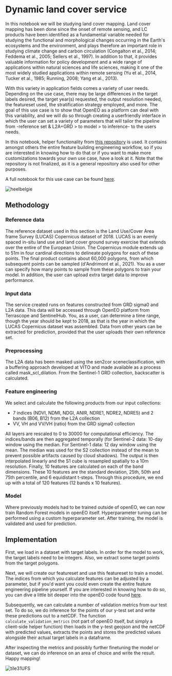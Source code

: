 # Dynamic land cover service

In this notebook we will be studying land cover mapping. Land cover mapping has been done since the onset of remote sensing, and LC products have been identified as a fundamental variable needed for studying the functional and morphological changes occurring in the Earth's ecosystems and the environment, and plays therefore an important role in studying climate change and carbon circulation (Congalton et al., 2014; Feddema et al., 2005; Sellers et al., 1997). In addition to that, it provides valuable information for policy development and a wide range of applications within natural sciences and life sciences, making it one of the most widely studied applications within remote sensing (Yu et al., 2014, Tucker et al., 1985; Running, 2008; Yang et al., 2013).

With this variety in application fields comes a variety of user needs. Depending on the use case, there may be large differences in the target labels desired, the target year(s) requested, the output resolution needed, the featureset used, the stratification strategy employed, and more. The goal of this use case is to show that OpenEO as a platform can deal with this variability, and we will do so through creating a userfriendly interface in which the user can set a variety of parameters that will tailor the pipeline from -reference set & L2A+GRD > to model > to inference- to the users needs.

In this notebook, helper functionality from [this repository](https://github.com/openEOPlatform/openeo-classification) is used. It contains amongst others the entire feature building engineering workflow, so if you are interested in knowing how to do that or if you want to make more customizations towards your own use case, have a look at it. Note that the repository is not finalized, as it is a general repository also used for other purposes.

A full notebook for this use case can be found [here](https://github.com/openEOPlatform/sample-notebooks/blob/main/Dynamic%20land%20cover%20mapping.ipynb).

![heelbelgie](https://user-images.githubusercontent.com/10434651/162210357-48389c4a-d58c-46da-972d-14f6ade2312e.png)

## Methodology
### Reference data
The reference dataset used in this section is the Land Use/Cover Area frame Survey (LUCAS) Copernicus dataset of 2018. LUCAS is an evenly spaced in-situ land use and land cover ground survey exercise that extends over the entire of the European Union. The Copernicus module extends up to 51m in four cardinal directions to delineate polygons for each of these points. The final product contains about 60,000 polygons, from which subsequent points can be sampled (d'Andrimont et al., 2021). You as a user can specify how many points to sample from these polygons to train your model. In addition, the user can upload extra target data to improve performance.

### Input data
The service created runs on features constructed from GRD sigma0 and L2A data. This data will be accessed through OpenEO platform from Terrascope and SentinelHub. You, as a user, can determine a time range, though the year should be kept to 2018, as that is the year in which the LUCAS Copernicus dataset was assembled. Data from other years can be extracted for prediction, provided that the user uploads their own reference set.

### Preprocessing
The L2A data has been masked using the sen2cor sceneclassification, with a buffering approach developed at VITO and made available as a process called mask_scl_dilation. From the Sentinel-1 GRD collection, backscatter is calculated.


### Feature engineering
We select and calculate the following products from our input collections:
- 7 indices (NDVI, NDMI, NDGI, ANIR, NDRE1, NDRE2, NDRE5) and 2 bands (B06, B12) from the L2A collection
- VV, VH and VV/VH (ratio) from the GRD sigma0 collection

All layers are rescaled to 0 to 30000 for computational efficiency. The indices/bands are then aggregated temporally (for Sentinel-2 data: 10-day window using the median. For Sentinel-1 data: 12 day window using the mean. The median was used for the S2 collection instead of the mean to prevent possible artifacts caused by cloud shadows). The output is then interpolated linearly and the S1 cube is resampled spatially to a 10m resolution. Finally, 10 features are calculated on each of the band dimensions. These 10 features are the standard deviation, 25th, 50th and 75th percentile, and 6 equidistant t-steps. Through this procedure, we end up with a total of 120 features (12 bands x 10 features).

### Model
Where previously models had to be trained outside of openEO, we can now train Random Forest models in openEO itself. Hyperparameter tuning can be performed using a custom hyperparameter set. After training, the model is validated and used for prediction.

## Implementation
First, we load in a dataset with target labels. In order for the model to work, the target labels need to be integers. Also, we extract some target points from the target polygons.

<CodeSwitcher>
<template v-slot:py>

 ```python
import openeo
import geopandas as gpd
from openeo_classification.landuse_classification import *
from sklearn.model_selection import train_test_split
import json
from pathlib import Path

mask = box(4.4, 50.2, 5.6, 51.2)
y = gpd.read_file("https://artifactory.vgt.vito.be/auxdata-public/openeo/LUCAS_2018_Copernicus.gpkg",mask=mask)
y["geometry"] = y["geometry"].apply(lambda x: x.centroid)
y["LC1"] = y["LC1"].apply(lambda x: ord(x[0])-65)
y_train, y_test = train_test_split(y, test_size=0.25, random_state=333)
 ```

</template>
<template v-slot:js>

*No JavaScript code available yet.*

</template>
</CodeSwitcher>

Next, we will create our featureset and use this featureset to train a model. The indices from which you calculate features can be adjusted by a parameter, but if you'd want you could even create the entire feature engineering pipeline yourself. If you are interested in knowing how to do so, you can dive a little bit deeper into the openEO code found [here](https://github.com/openEOPlatform/openeo-classification/blob/main/src/openeo_classification/features.py).

<CodeSwitcher>
<template v-slot:py>

 ```python
features, feature_list = load_lc_features("terrascope", "both", datetime.date(2018, 3, 1), datetime.date(2018, 10, 31))
X = features.aggregate_spatial(json.loads(y_train.to_json()), reducer="mean")
ml_model = X.fit_class_random_forest(target=json.loads(y_train.to_json()), num_trees=nrtrees.value)
model = ml_model.save_ml_model()
training_job = model.create_job()
training_job.start_and_wait()
 ```

</template>
<template v-slot:js>

*No JavaScript code available yet.*

</template>
</CodeSwitcher>

Subsequently, we can calculate a number of validation metrics from our test set. To do so, we do inference for the points of our y-test set and write these predictions out to a netCDF. The function `calculate_validation_metrics` (not part of openEO itself, but simply a client-side helper function) then loads in the y-test geojson and the netCDF with predicted values, extracts the points and stores the predicted values alongside their actual target labels in a dataframe.

<CodeSwitcher>
<template v-slot:py>

 ```python
base_path = Path.cwd() / "results" / "testarea"
validation_path = base_path / "validation"
validation_path.mkdir(parents=True,exist_ok=True)

y_test.to_file(filename=str(validation_path / 'y_test.geojson'),driver="GeoJSON")
cube = features.filter_spatial(json.loads(y_test["geometry"].to_json()))
predicted = cube.predict_random_forest(model=training_job, dimension="bands").linear_scale_range(0,255,0,255)
test_job = predicted.execute_batch(out_format="netCDF")
test_job.get_results().download_files(str(validation_path))

gdf, final_res = calculate_validation_metrics(
    path_to_test_geojson=str(validation_path / 'y_test.geojson'), 
    path_to_test_raster=str(validation_path / "openEO.nc"))
 ```

</template>
<template v-slot:js>

*No JavaScript code available yet.*

</template>
</CodeSwitcher>

After inspecting the metrics and possibly further finetuning the model or dataset, we can do inference on an area of choice and write the result. Happy mapping!


<CodeSwitcher>
<template v-slot:py>

 ```python
features, feature_list = load_lc_features("terrascope", "both", datetime.date(2018, 3, 1), datetime.date(2018, 10, 31))

cube = features.filter_bbox({
    'west':5.1,'east':5.2,'south':50.7,'north':50.8
})
predicted = cube.predict_random_forest(
    model=training_job,
    dimension="bands"
).linear_scale_range(0,255,0,255)
inf_job = predicted.execute_batch(out_format="GTiff")
inf_job.get_results().download_files(str(base_path / "prediction"))
 ```

</template>
<template v-slot:js>

*No JavaScript code available yet.*

</template>
</CodeSwitcher>


![tile31UFS](https://user-images.githubusercontent.com/10434651/162389189-f20d8b4d-6509-4965-bf13-60590438d75c.png)
